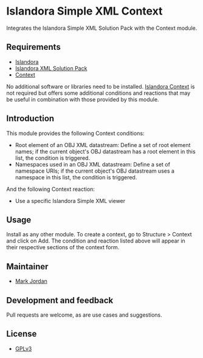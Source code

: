 # Islandora Simple XML Context

Integrates the Islandora Simple XML Solution Pack with the Context module.

## Requirements

* [Islandora](https://github.com/Islandora/islandora)
* [Islandora XML Solution Pack](https://github.com/mjordan/islandora_solution_pack_xml)
* [Context](https://drupal.org/project/context)

No additional software or libraries need to be installed. [Islandora Context](https://github.com/mjordan/islandora_context) is not required but offers some additional conditions and reactions that may be useful in combination with those provided by this module.

## Introduction

This module provides the following Context conditions:

* Root element of an OBJ XML datastream: Define a set of root element names; if the current object's OBJ datastream has a root element in this list, the condition is triggered.
* Namespaces used in an OBJ XML datastream: Define a set of namespace URIs; if the current object's OBJ datastream uses a namespace in this list, the condition is triggered.

And the following Context reaction:

* Use a specific Islandora Simple XML viewer

## Usage

Install as any other module. To create a context, go to Structure > Context and click on Add. The condition and reaction listed above will appear in their respective sections of the context form.

## Maintainer

* [Mark Jordan](https://github.com/mjordan)

## Development and feedback

Pull requests are welcome, as are use cases and suggestions.

## License

* [GPLv3](http://www.gnu.org/licenses/gpl-3.0.txt)

